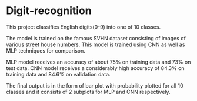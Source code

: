 # Digit-recognition
This project classifies English digits(0-9) into one of 10 classes.

The model is trained on the famous SVHN dataset consisting of images of various street house numbers.
This model is trained using CNN as well as MLP techniques for comparison. 

MLP model receives an accuracy of about 75% on training data and 73% on test data.
CNN model receives a considerably high accuracy of 84.3% on training data and 84.6% on validation data.

The final output is in the form of bar plot with probability plotted for all 10 classes and it consists of 2 subplots for MLP and CNN respectively.

